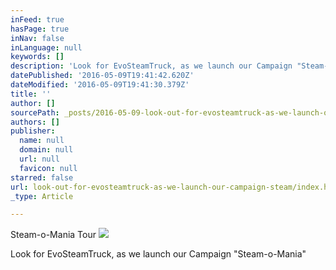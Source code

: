```yaml
---
inFeed: true
hasPage: true
inNav: false
inLanguage: null
keywords: []
description: 'Look for EvoSteamTruck, as we launch our Campaign "Steam-o-Mania"'
datePublished: '2016-05-09T19:41:42.620Z'
dateModified: '2016-05-09T19:41:30.379Z'
title: ''
author: []
sourcePath: _posts/2016-05-09-look-out-for-evosteamtruck-as-we-launch-our-campaign-steam.md
authors: []
publisher:
  name: null
  domain: null
  url: null
  favicon: null
starred: false
url: look-out-for-evosteamtruck-as-we-launch-our-campaign-steam/index.html
_type: Article

---
```

Steam-o-Mania Tour
![](https://the-grid-user-content.s3-us-west-2.amazonaws.com/bb52bc26-8a96-4c08-a56a-054cc6d82b9b.jpg)

Look for EvoSteamTruck, as we launch our Campaign "Steam-o-Mania"